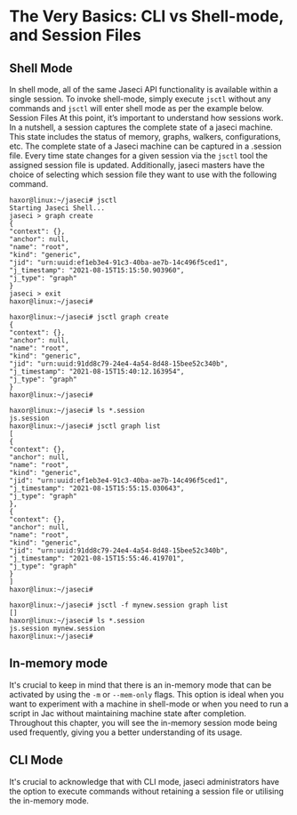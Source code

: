 # The Very Basics: CLI vs Shell-mode, and Session Files

## Shell Mode 

In shell mode, all of the same Jaseci API functionality is available within a single session. To invoke shell-mode, simply execute `jsctl` without any commands and `jsctl` will enter shell mode as per the example below. Session Files At this point, it’s important to understand how sessions work. In a nutshell, a session captures the complete state of a jaseci machine. This state includes the status of memory, graphs, walkers, configurations, etc. The complete state of a Jaseci machine can be captured in a .session file. Every time state changes for a given session via the `jsctl` tool the assigned session file is updated. Additionally, jaseci masters have the choice of selecting which session file they want to use with the following command.

```
haxor@linux:~/jaseci# jsctl
Starting Jaseci Shell...
jaseci > graph create
{
"context": {},
"anchor": null,
"name": "root",
"kind": "generic",
"jid": "urn:uuid:ef1eb3e4-91c3-40ba-ae7b-14c496f5ced1",
"j_timestamp": "2021-08-15T15:15:50.903960",
"j_type": "graph"
}
jaseci > exit
haxor@linux:~/jaseci#
``` 
```
haxor@linux:~/jaseci# jsctl graph create
{
"context": {},
"anchor": null,
"name": "root",
"kind": "generic",
"jid": "urn:uuid:91dd8c79-24e4-4a54-8d48-15bee52c340b",
"j_timestamp": "2021-08-15T15:40:12.163954",
"j_type": "graph"
}
haxor@linux:~/jaseci#
```
```
haxor@linux:~/jaseci# ls *.session
js.session
haxor@linux:~/jaseci# jsctl graph list
[
{
"context": {},
"anchor": null,
"name": "root",
"kind": "generic",
"jid": "urn:uuid:ef1eb3e4-91c3-40ba-ae7b-14c496f5ced1",
"j_timestamp": "2021-08-15T15:55:15.030643",
"j_type": "graph"
},
{
"context": {},
"anchor": null,
"name": "root",
"kind": "generic",
"jid": "urn:uuid:91dd8c79-24e4-4a54-8d48-15bee52c340b",
"j_timestamp": "2021-08-15T15:55:46.419701",
"j_type": "graph"
}
]
haxor@linux:~/jaseci#
```
```
haxor@linux:~/jaseci# jsctl -f mynew.session graph list
[]
haxor@linux:~/jaseci# ls *.session
js.session mynew.session
haxor@linux:~/jaseci#
```

## In-memory mode

It's crucial to keep in mind that there is an in-memory mode that can be activated by using the `-m` or `--mem-only` flags. This option is ideal when you want to experiment with a machine in shell-mode or when you need to run a script in Jac without maintaining machine state after completion. Throughout this chapter, you will see the in-memory session mode being used frequently, giving you a better understanding of its usage. 

## CLI Mode

It's crucial to acknowledge that with CLI mode, jaseci administrators have the option to execute commands without retaining a session file or utilising the in-memory mode. 
